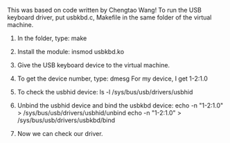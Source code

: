 This was based on code written by Chengtao Wang!
To run the USB keyboard driver, put usbkbd.c, Makefile in the same folder of the virtual machine.

1) In the folder, type: make
2) Install the module: insmod usbkbd.ko
3) Give the USB keyboard device to the virtual machine.
4) To get the device number, type: dmesg
For my device, I get 1-2:1.0
5) To check the usbhid device: ls -l /sys/bus/usb/drivers/usbhid
6) Unbind the usbhid device and bind the usbkbd device:
echo -n "1-2:1.0" > /sys/bus/usb/drivers/usbhid/unbind
echo -n "1-2:1.0" > /sys/bus/usb/drivers/usbkbd/bind

7) Now we can check our driver.
